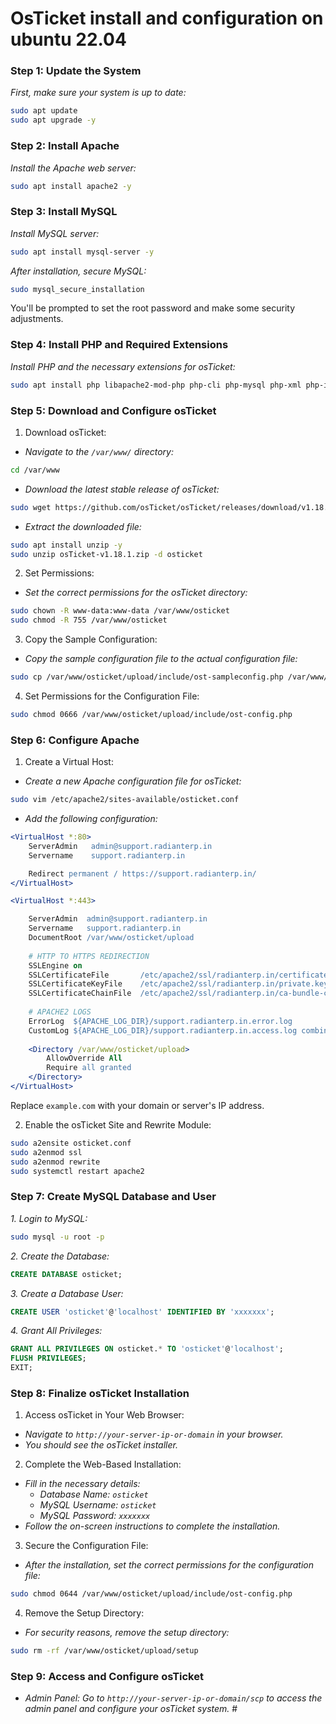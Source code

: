 # OsTicket install and configuration on ubuntu 22.04

### Step 1: Update the System
_First, make sure your system is up to date:_

```bash
sudo apt update
sudo apt upgrade -y
```
### Step 2: Install Apache
_Install the Apache web server:_
```bash
sudo apt install apache2 -y
```
### Step 3: Install MySQL
_Install MySQL server:_

```bash
sudo apt install mysql-server -y
```
_After installation, secure MySQL:_
```bash
sudo mysql_secure_installation
```
You'll be prompted to set the root password and make some security adjustments.

### Step 4: Install PHP and Required Extensions
_Install PHP and the necessary extensions for osTicket:_
```bash
sudo apt install php libapache2-mod-php php-cli php-mysql php-xml php-imap php-mbstring php-intl php-gd php-json php-curl php-bz2 -y
```
### Step 5: Download and Configure osTicket
1. Download osTicket:

- _Navigate to the `/var/www/` directory:_
```bash
cd /var/www
```
- _Download the latest stable release of osTicket:_
```bash
sudo wget https://github.com/osTicket/osTicket/releases/download/v1.18.1/osTicket-v1.18.1.zip
```
- _Extract the downloaded file:_
```bash
sudo apt install unzip -y
sudo unzip osTicket-v1.18.1.zip -d osticket
```
2. Set Permissions:

- _Set the correct permissions for the osTicket directory:_

```bash
sudo chown -R www-data:www-data /var/www/osticket
sudo chmod -R 755 /var/www/osticket
```
3. Copy the Sample Configuration:
- _Copy the sample configuration file to the actual configuration file:_
```bash
sudo cp /var/www/osticket/upload/include/ost-sampleconfig.php /var/www/osticket/upload/include/ost-config.php
```
4. Set Permissions for the Configuration File:
```bash
sudo chmod 0666 /var/www/osticket/upload/include/ost-config.php
```
### Step 6: Configure Apache
1. Create a Virtual Host:

- _Create a new Apache configuration file for osTicket:_

```bash
sudo vim /etc/apache2/sites-available/osticket.conf
```
- _Add the following configuration:_

```apache
<VirtualHost *:80>
    ServerAdmin   admin@support.radianterp.in
    Servername    support.radianterp.in

    Redirect permanent / https://support.radianterp.in/
</VirtualHost>                 

<VirtualHost *:443>

    ServerAdmin  admin@support.radianterp.in
    Servername   support.radianterp.in
    DocumentRoot /var/www/osticket/upload
       
    # HTTP TO HTTPS REDIRECTION
    SSLEngine on
    SSLCertificateFile       /etc/apache2/ssl/radianterp.in/certificate.crt
    SSLCertificateKeyFile    /etc/apache2/ssl/radianterp.in/private.key
    SSLCertificateChainFile  /etc/apache2/ssl/radianterp.in/ca-bundle-client.crt
    
    # APACHE2 LOGS
    ErrorLog  ${APACHE_LOG_DIR}/support.radianterp.in.error.log
    CustomLog ${APACHE_LOG_DIR}/support.radianterp.in.access.log combined
      
    <Directory /var/www/osticket/upload>
        AllowOverride All
        Require all granted
    </Directory>
</VirtualHost>
```
Replace `example.com` with your domain or server's IP address.

2. Enable the osTicket Site and Rewrite Module:
```bash
sudo a2ensite osticket.conf
sudo a2enmod ssl
sudo a2enmod rewrite
sudo systemctl restart apache2 
```
### Step 7: Create MySQL Database and User
_1. Login to MySQL:_
```bash
sudo mysql -u root -p
```
_2. Create the Database:_
```sql
CREATE DATABASE osticket;
```
_3. Create a Database User:_
```sql
CREATE USER 'osticket'@'localhost' IDENTIFIED BY 'xxxxxxx';
```
_4. Grant All Privileges:_
```sql
GRANT ALL PRIVILEGES ON osticket.* TO 'osticket'@'localhost';
FLUSH PRIVILEGES;
EXIT;
```
### Step 8: Finalize osTicket Installation
1. Access osTicket in Your Web Browser:
- _Navigate to `http://your-server-ip-or-domain` in your browser._
- _You should see the osTicket installer._

2. Complete the Web-Based Installation:

- _Fill in the necessary details:_
   - _Database Name: `osticket`_
   - _MySQL Username: `osticket`_
   - _MySQL Password: `xxxxxxx`_
- _Follow the on-screen instructions to complete the installation._
3. Secure the Configuration File:
- _After the installation, set the correct permissions for the configuration file:_
```bash
sudo chmod 0644 /var/www/osticket/upload/include/ost-config.php
```
4. Remove the Setup Directory:
- _For security reasons, remove the setup directory:_
```bash
sudo rm -rf /var/www/osticket/upload/setup
```
### Step 9: Access and Configure osTicket
- _Admin Panel: Go to `http://your-server-ip-or-domain/scp` to access the admin panel and configure your osTicket system._ #
